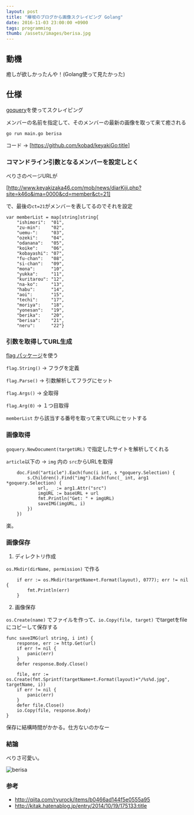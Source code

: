 ```yaml
---
layout: post
title: "欅坂のブログから画像スクレイピング Golang"
date: 2016-11-03 23:00:00 +0900
tags: programming
thumb: /assets/images/berisa.jpg
---
```


## 動機

癒しが欲しかったんや！(Golang使って見たかった)

## 仕様

[goquery](https://github.com/PuerkitoBio/goquery)を使ってスクレイピング

メンバーの名前を指定して、そのメンバーの最新の画像を取って来て癒される

`go run main.go berisa`

コード ->  [https://github.com/kobad/keyakiGo:title]

### コマンドライン引数となるメンバーを設定しとく

べりさのページURLが

[http://www.keyakizaka46.com/mob/news/diarKiji.php?site=k46o&ima=0000&cd=member&ct=21]

で、最後の`ct=21`がメンバーを表してるのでそれを設定


```
var memberList = map[string]string{
	"ishimori":  "01",
	"zu-min":    "02",
	"uemu-":     "03",
	"ozeki":     "04",
	"odanana":   "05",
	"koike":     "06",
	"kobayashi": "07",
	"fu-chan":   "08",
	"si-chan":   "09",
	"mona":      "10",
	"yukka":     "11",
	"kuritarou": "12",
	"na-ko":     "13",
	"habu":      "14",
	"aoi":       "15",
	"techi":     "17",
	"moriya":    "18",
	"yonesan":   "19",
	"berika":    "20",
	"berisa":    "21",
	"neru":      "22"}
```

### 引数を取得してURL生成

[flag パッケージ](http://golang.jp/pkg/flag)を使う

`flag.String()` -> フラグを定義

`flag.Parse()`  -> 引数解析してフラグにセット

`flag.Args()` -> 全取得

`flag.Arg(0)` -> １つ目取得

`memberList` から該当する番号を取って来てURLにセットする

###  画像取得

`goquery.NewDocument(targetURL)` で指定したサイトを解析してくれる

`article`以下の -> `img` 内の `src`からURLを取得

```
	doc.Find("article").Each(func(i int, s *goquery.Selection) {
		s.Children().Find("img").Each(func(_ int, arg1 *goquery.Selection) {
			url, _ := arg1.Attr("src")
			imgURL := baseURL + url
			fmt.Println("Get: " + imgURL)
			saveIMG(imgURL, i)
		})
	})
```

楽。

### 画像保存

1. ディレクトリ作成

`os.Mkdir(dirName, permission)` で作る


```
	if err := os.Mkdir(targetName+t.Format(layout), 0777); err != nil {
		fmt.Println(err)
	}
```

2. 画像保存

`os.Create(name)` でファイルを作って、`io.Copy(file, target)` でtargetをfileにコピーして保存する

```
func saveIMG(url string, i int) {
	response, err := http.Get(url)
	if err != nil {
		panic(err)
	}
	defer response.Body.Close()

	file, err := os.Create(fmt.Sprintf(targetName+t.Format(layout)+"/%s%d.jpg", targetName, i))
	if err != nil {
		panic(err)
	}
	defer file.Close()
	io.Copy(file, response.Body)
}
```

保存に結構時間がかかる。仕方ないのかなー

### 結論

べりさ可愛い。

![berisa](http://kobadlve.github.io/assets/images/berisa.jpg)

### 参考

* http://qiita.com/ryurock/items/b0466ad144f5e0555a95
* http://kitak.hatenablog.jp/entry/2014/10/19/175133:title
